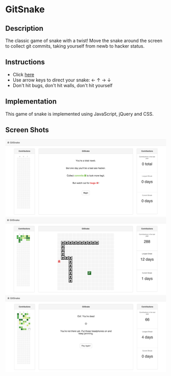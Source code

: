 # GitSnake


## Description
The classic game of snake with a twist! Move the snake around the screen to collect git commits, taking yourself from newb to hacker status. 

## Instructions
* Click [here][live_link]
* Use arrow keys to direct your snake:  ←  ↑  →  ↓
* Don't hit bugs, don't hit walls, don't hit yourself

## Implementation 
This game of snake is implemented using JavaScript, jQuery and CSS.

## Screen Shots

![start](docs/screenshots/start.png)
![play](docs/screenshots/play.png)
![dead](docs/screenshots/dead.png)

[live_link]: http://fayekeegan.com/GitSnake/html/index.html
